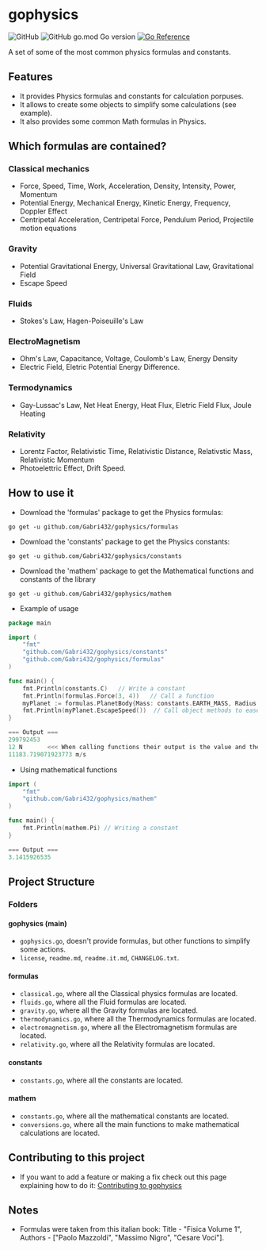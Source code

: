 # gophysics
![GitHub](https://img.shields.io/github/license/Gabri432/gophysics)
![GitHub go.mod Go version](https://img.shields.io/github/go-mod/go-version/Gabri432/gophysics)
[![Go Reference](https://pkg.go.dev/badge/github.com/Gabri432/gophysics.svg)](https://pkg.go.dev/github.com/Gabri432/gophysics)

A set of some of the most common physics formulas and constants.

## Features
- It provides Physics formulas and constants for calculation porpuses.
- It allows to create some objects to simplify some calculations (see example).
- It also provides some common Math formulas in Physics.

## Which formulas are contained?
### Classical mechanics
- Force, Speed, Time, Work, Acceleration, Density, Intensity, Power, Momentum
- Potential Energy, Mechanical Energy, Kinetic Energy, Frequency, Doppler Effect
- Centripetal Acceleration, Centripetal Force, Pendulum Period, Projectile motion equations

### Gravity
- Potential Gravitational Energy, Universal Gravitational Law, Gravitational Field
- Escape Speed

### Fluids
- Stokes's Law, Hagen-Poiseuille's Law

### ElectroMagnetism
- Ohm's Law, Capacitance, Voltage, Coulomb's Law, Energy Density
- Electric Field, Eletric Potential Energy Difference.

### Termodynamics
- Gay-Lussac's Law, Net Heat Energy, Heat Flux, Eletric Field Flux, Joule Heating

### Relativity
- Lorentz Factor, Relativistic Time, Relativistic Distance, Relativstic Mass, Relativistic Momentum
- Photoelettric Effect, Drift Speed.


## How to use it
- Download the 'formulas' package to get the Physics formulas:
```
go get -u github.com/Gabri432/gophysics/formulas
```

- Download the 'constants' package to get the Physics constants:
```
go get -u github.com/Gabri432/gophysics/constants
```

- Download the 'mathem' package to get the Mathematical functions and constants of the library
```
go get -u github.com/Gabri432/gophysics/mathem
```


- Example of usage
```go
package main

import (
    "fmt"
    "github.com/Gabri432/gophysics/constants"
    "github.com/Gabri432/gophysics/formulas"
)

func main() {
    fmt.Println(constants.C)   // Write a constant
    fmt.Println(formulas.Force(3, 4))   // Call a function
    myPlanet := formulas.PlanetBody{Mass: constants.EARTH_MASS, Radius: constants.EARTH_RADIUS} // Create a custom object
	fmt.Println(myPlanet.EscapeSpeed())  // Call object methods to ease some calculations
}

=== Output ===
299792453  
12 N       <<< When calling functions their output is the value and the measurement unit
11183.719071923773 m/s

```

- Using mathematical functions
```go
import (
    "fmt"
    "github.com/Gabri432/gophysics/mathem"
)

func main() {
    fmt.Println(mathem.Pi) // Writing a constant
}

=== Output ===
3.1415926535

```

## Project Structure
### Folders

#### gophysics (main)
- `gophysics.go`, doesn't provide formulas, but other functions to simplify some actions.
- `license`, `readme.md`, `readme.it.md`, `CHANGELOG.txt`.

#### formulas
- `classical.go`, where all the Classical physics formulas are located.
- `fluids.go`, where all the Fluid formulas are located.
- `gravity.go`, where all the Gravity formulas are located.
- `thermodynamics.go`, where all the Thermodynamics formulas are located.
- `electromagnetism.go`, where all the Electromagnetism formulas are located.
- `relativity.go`, where all the Relativity formulas are located.

#### constants
- `constants.go`, where all the constants are located.

#### mathem 
- `constants.go`, where all the mathematical constants are located.
- `conversions.go`, where all the main functions to make mathematical calculations are located.

## Contributing to this project
- If you want to add a feature or making a fix check out this page explaining how to do it: [Contributing to gophysics](https://github.com/Gabri432/gophysics/blob/master/.github/CONTRIBUTING.md)

## Notes
- Formulas were taken from this italian book: Title - "Fisica Volume 1", Authors - ["Paolo Mazzoldi", "Massimo Nigro", "Cesare Voci"].